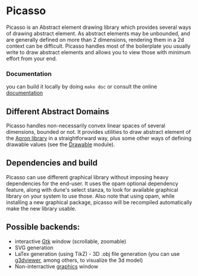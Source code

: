 # Picasso
Picasso is an Abstract element drawing library which provides several
ways of drawing abstract element. As abstract elements may be
unbounded, and are generally defined on more than 2 dimensions,
rendering them in a 2d context can be difficult.  Picasso handles most
of the boilerplate you usually write to draw abstract elements and
allows you to view those with minimum effort from your end.

### Documentation
you can build it locally by doing ``make doc`` or consult the online [documentation](https://ghilesz.github.io/picasso/picasso/index.html)

## Different Abstract Domains
Picasso handles non-necessarily convex linear spaces of several
dimensions, bounded or not. It provides utilities to draw abstract
element of the [Apron library](https://github.com/antoinemine/apron)
in a straightforward way, plus some other ways of defining drawable
values (see the
[Drawable](https://ghilesz.github.io/picasso/picasso/Picasso/Drawable/index.html)
module).

## Dependencies and build
Picasso can use different graphical library without imposing heavy
dependencies for the end-user. It uses the opam optional dependency
feature, along with dune's select stanza, to look for available
graphical library on your system to use those. Also note that using
opam, while installing a new graphical package, picasso will be
recompiled automatically make the new library usable.

## Possible backends:
- interactive [Gtk](http://lablgtk.forge.ocamlcore.org/) window (scrollable, zoomable)
- SVG generation
- LaTex generation (using TikZ) - 3D .obj file generation (you can use [g3dviewer](http://automagically.de/g3dviewer/), among others, to visualize the 3d model)
- Non-interractive [graphics](https://github.com/ocaml/graphics) window
